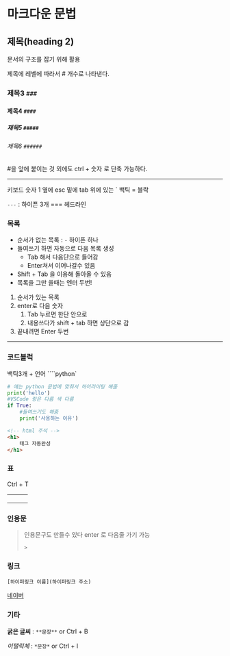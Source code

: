 # 마크다운 문법

## 제목(heading 2)

문서의 구조를 잡기 위해 활용

제목에 레벨에 따라서 # 개수로 나타낸다.

### 제목3 `###`

#### 제목4 `####`

##### 제목5 `#####`

###### 제목6 `######`

#을 앞에 붙이는 것 외에도 ctrl + 숫자 로 단축 가능하다.

---

키보드 숫자 1 옆에 esc 밑에 tab 위에 있는 ` 백틱 = 블락

`---`  : 하이픈 3개 === 헤드라인

### 목록

- 순서가 없는 목록 : `-` 하이픈 하나
- 들여쓰기 하면 자동으로 다음 목록 생성
  - Tab 해서 다음단으로 들어감
  - Enter쳐서 이어나갈수 있음
- Shift + Tab 을 이용해 돌아올 수 있음
- 목록을 그만 쓸때는 엔터 두번!

1. 순서가 있는 목록
2. enter로 다음 숫자
   1. Tab 누르면 한단 안으로
   2. 내용쓰다가 shift + tab 하면 상단으로 감
3. 끝내려면 Enter 두번

---

### 코드블럭

백틱3개 + 언어 ````python` 

```python
# 얘는 python 문법에 맞춰서 하이라이팅 해줌
print('hello')
#VSCode 랑은 다름 색 다름
if True:
    #들여쓰기도 해줌
    print('사용하는 이유')
```



```html
<!-- html 주석 -->
<h1>
    태그 자동완성
</h1>
```

### 표

Ctrl + T 

|      |      |      |
| ---- | ---- | ---- |
|      |      |      |
|      |      |      |
|      |      |      |

### 인용문

> 인용문구도 만들수 있다 
> enter 로 다음줄 가기 가능
>
> `>`

### 링크

`[하이퍼링크 이름](하이퍼링크 주소)`

[네이버](www.naver.com)

### 기타

**굵은 글씨** : `**문장**` or Ctrl + B

*이탤릭체*  :  `*문장*` or Ctrl + I

### 

